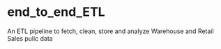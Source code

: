 # end_to_end_ETL
An ETL pipeline to fetch, clean, store and analyze Warehouse and Retail Sales pulic data

